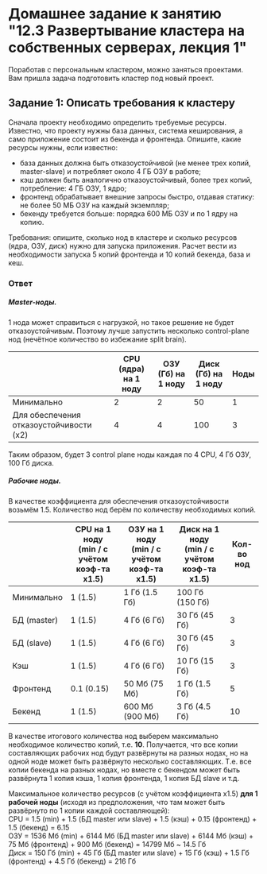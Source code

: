 # Домашнее задание к занятию "12.3 Развертывание кластера на собственных серверах, лекция 1"
Поработав с персональным кластером, можно заняться проектами. Вам пришла задача подготовить кластер под новый проект.

## Задание 1: Описать требования к кластеру
Сначала проекту необходимо определить требуемые ресурсы. Известно, что проекту нужны база данных, система кеширования, а само приложение состоит из бекенда и фронтенда. Опишите, какие ресурсы нужны, если известно:

* база данных должна быть отказоустойчивой (не менее трех копий, master-slave) и потребляет около 4 ГБ ОЗУ в работе;
* кэш должен быть аналогично отказоустойчивый, более трех копий, потребление: 4 ГБ ОЗУ, 1 ядро;
* фронтенд обрабатывает внешние запросы быстро, отдавая статику: не более 50 МБ ОЗУ на каждый экземпляр;
* бекенду требуется больше: порядка 600 МБ ОЗУ и по 1 ядру на копию.

Требования: опишите, сколько нод в кластере и сколько ресурсов (ядра, ОЗУ, диск) нужно для запуска приложения. Расчет вести из необходимости запуска 5 копий фронтенда и 10 копий бекенда, база и кеш.

### Ответ

##### Master-ноды.  
1 нода может справиться с нагрузкой, но такое решение не будет отказоустойчивым. Поэтому лучше запустить несколько control-plane нод (нечётное 
количество во избежание split brain).

|                                         | CPU (ядра) на 1 ноду | ОЗУ (Гб) на 1 ноду | Диск (Гб) на 1 ноду | Ноды |
|-----------------------------------------|----------------------|--------------------|---------------------|------|
| Минимально                              | 2                    | 2                  | 50                  | 1    |
| Для обеспечения отказоустойчивости (x2) | 4                    | 4                  | 100                 | 3    |

Таким образом, будет 3 control plane ноды каждая по 4 CPU, 4 Гб ОЗУ, 100 Гб диска.

##### Рабочие ноды.  
В качестве коэффициента для обеспечения отказоустойчивости возьмём 1.5. Количество нод берём по количеству необходимых копий.

|             | CPU на 1 ноду <br/>(min / с учётом коэф-та x1.5) | ОЗУ на 1 ноду <br/>(min / с учётом коэф-та x1.5) | Диск на 1 ноду <br/>(min / с учётом коэф-та x1.5) | Кол-во нод |
|-------------|--------------------------------------------------|--------------------------------------------------|---------------------------------------------------|------------|
| Минимально  | 1 (1.5)                                          | 1 Гб (1.5 Гб)                                    | 100 Гб (150 Гб)                                   |            |
| БД (master) | 1 (1.5)                                          | 4 Гб (6 Гб)                                      | 30 Гб (45 Гб)                                     | 3          |
| БД (slave)  | 1 (1.5)                                          | 4 Гб (6 Гб)                                      | 30 Гб (45 Гб)                                     | 3          |
| Кэш         | 1 (1.5)                                          | 4 Гб (6 Гб)                                      | 10 Гб (15 Гб)                                     | 3          |
| Фронтенд    | 0.1 (0.15)                                       | 50 Мб (75 Мб)                                    | 1 Гб (1.5 Гб)                                     | 5          |
| Бекенд      | 1 (1.5)                                          | 600 Мб (900 Мб)                                  | 3 Гб (4.5 Гб)                                     | 10         |

В качестве итогового количества нод выберем максимально необходимое количество копий, т.е. **10**. Получается, что все копии составляющих рабочих нод будут развёрнуты на разных нодах, 
но на одной ноде может быть развёрнуто несколько составляющих. Т.е. все копии бекенда на разных нодах, но вместе с бекендом может быть развёрнута 1 копия кэша, 1 копия фронтенда, 1 копия БД slave и т.д.  

Максимальное количество ресурсов (с учётом коэффициента x1.5) **для 1 рабочей ноды** (исходя из предположения, что там может быть развёрнуто по 1 копии каждой составляющей):  
CPU = 1.5 (min) + 1.5 (БД master или slave) + 1.5 (кэш) + 0.15 (фронтенд) + 1.5 (бекенд) = 6.15  
ОЗУ = 1536 Мб (min) + 6144 Мб (БД master или slave) + 6144 Мб (кэш) + 75 Мб (фронтенд) + 900 Мб (бекенд) = 14799 Мб ~ 14.5 Гб  
Диск = 150 Гб (min) + 45 Гб (БД master или slave) + 15 Гб (кэш) + 1.5 Гб (фронтенд) + 4.5 Гб (бекенд) = 216 Гб
